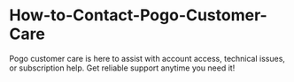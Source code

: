 # How-to-Contact-Pogo-Customer-Care
Pogo customer care is here to assist with account access, technical issues, or subscription help. Get reliable support anytime you need it!
